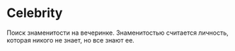 # Celebrity

Поиск знаменитости на вечеринке.
Знаменитостью считается личность, которая никого не знает, но все знают ее.